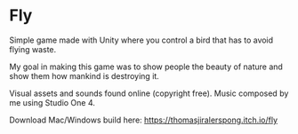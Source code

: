 # Fly

Simple game made with Unity where you control a bird that has to avoid flying waste.

My goal in making this game was to show people the beauty of nature and show them how mankind is destroying it.

Visual assets and sounds found online (copyright free). Music composed by me using Studio One 4.

Download Mac/Windows build here: https://thomasjiralerspong.itch.io/fly
